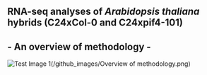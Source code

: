 ## RNA-seq analyses of *Arabidopsis thaliana* hybrids (C24xCol-0 and C24xpif4-101) 

## - An overview of methodology -

![Test Image 1](3DTest.png)(/github_images/Overview of methodology.png)
